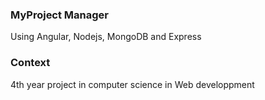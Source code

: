 ### MyProject Manager

Using Angular, Nodejs, MongoDB and Express

### Context

4th year project in computer science in Web developpment